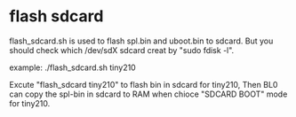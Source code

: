 # flash sdcard
flash_sdcard.sh is used to flash spl.bin and uboot.bin to sdcard.
But you should check which /dev/sdX sdcard creat by "sudo fdisk -l".

example:
    ./flash_sdcard.sh tiny210

Excute "flash_sdcard tiny210" to flash bin in sdcard for tiny210,
       Then BL0 can copy the spl-bin in sdcard to RAM when chioce "SDCARD BOOT" mode for tiny210.
